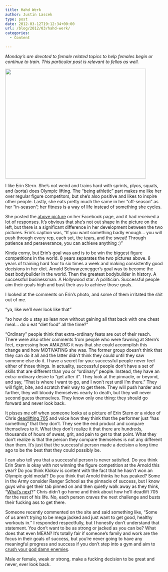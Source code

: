 ```yaml
---
title: Hahd Werk
author: Justin Lascek
type: post
date: 2012-03-12T19:12:34+00:00
url: /blog/2012/03/hahd-werk/
categories:
  - Content

---
```

_Monday’s are devoted to female related topics to help females begin or continue to train. This particular post is relevant to fellas as well._ 
  

  
[<img data-attachment-id="6547" data-permalink="/blog/2012/03/hahd-werk/stern/" data-orig-file="/2012/03/stern.jpg" data-orig-size="450,351" data-comments-opened="1" data-image-meta="{&quot;aperture&quot;:&quot;0&quot;,&quot;credit&quot;:&quot;&quot;,&quot;camera&quot;:&quot;&quot;,&quot;caption&quot;:&quot;&quot;,&quot;created_timestamp&quot;:&quot;0&quot;,&quot;copyright&quot;:&quot;&quot;,&quot;focal_length&quot;:&quot;0&quot;,&quot;iso&quot;:&quot;0&quot;,&quot;shutter_speed&quot;:&quot;0&quot;,&quot;title&quot;:&quot;&quot;}" data-image-title="stern" data-image-description="" data-medium-file="/2012/03/stern.jpg" data-large-file="/2012/03/stern.jpg" src="/2012/03/stern.jpg" alt="" title="stern" width="450" height="351" class="aligncenter size-full wp-image-6547" />][1]
  

  
I like Erin Stern. She&#8217;s not weird and trains hard with sprints, plyos, squats, and (sorta) does Olympic lifting. The &#8220;being athletic&#8221; part makes me like her over regular figure competitors, but she&#8217;s also positive and likes to inspire other people. Lastly, she eats pretty much the same in her &#8220;off-season&#8221; as her &#8220;in-season&#8221;; her fitness is a way of life instead of something she cycles.
  

  
She posted the <a href="https://www.facebook.com/photo.php?fbid=3042219969204&#038;set=p.3042219969204&#038;type=1" target="_blank">above picture</a> on her Facebook page, and it had received a lot of responses. It&#8217;s obvious that she&#8217;s not out shape in the picture on the left, but there is a significant difference in her development between the two pictures. Erin&#8217;s caption was, &#8220;If you want something badly enough&#8230; you will push through every rep, each set, the tears, and the sweat! Through patience and perseverance, you can achieve anything :)&#8221;
  

  
Kinda corny, but Erin&#8217;s goal was and is to be win the biggest figure competitions in the world. 8 years separates the two pictures above. 8 years of training hard four to six times a week and making consistently good decisions in her diet. Arnold Schwarzenegger&#8217;s goal was to become the best bodybuilder in the world. Then the greatest bodybuilder in history. A successful businessman. A Hollywood star. A politician. Successful people aim their goals high and bust their ass to achieve those goals.
  

  
I looked at the comments on Erin&#8217;s photo, and some of them irritated the shit out of me.
  
&#8220;ya, like we&#8217;ll ever look like that&#8221;
  
&#8220;so how do u stay so lean now without gaining all that back with one cheat meal&#8230; do u eat &#8220;diet food&#8221; all the time?&#8221;
  

  
&#8220;Ordinary&#8221; people think that extra-ordinary feats are out of their reach. There were also other comments from people who were fawning at Stern&#8217;s feet, expressing how AMAZING it was that she could accomplish this change and how MOTIVATING she was. The former group doesn&#8217;t think that they can do it all and the latter didn&#8217;t think they could until they saw someone else do it. I have a secret for you: successful people never feel either of those things. In actuality, successful people don&#8217;t have a set of skills that are different than you or &#8220;ordinary&#8221; people. Instead, they have an extra-ordinary desire to &#8220;get after it&#8221;. They look at the pinnacle, or beyond, and say, &#8220;That is where I want to go, and I won&#8217;t rest until I&#8217;m there.&#8221; They will fight, bite, and scratch their way to get there. They will push harder and farther, they will bloody themselves nearly to death, but they will never second guess themselves. They know only one thing: they should go forward and never look back.
  

  
It pisses me off when someone looks at a picture of Erin Stern or a video of Chris <a href="http://youtu.be/jXlgEPzEU8g" target="_blank">deadlifting 705</a> and voice how they think that the performer just &#8220;has something&#8221; that they don&#8217;t. They see the end product and compare themselves to it. What they don&#8217;t realize it that there are hundreds, thousands of hours of sweat, grit, and pain to get to that point. What they don&#8217;t realize is that the person they compare themselves is not any different than them. It&#8217;s just that the successful person made a decision a long time ago to be the best that they could possibly be.
  

  
I can also tell you that a successful person is never satisfied. Do you think Erin Stern is okay with not winning the figure competition at the Arnold this year? Do you think Klokov is content with the fact that he hasn&#8217;t won an Olympic gold medal? Do you think that Arnold thinks he has peaked? Some in the Army consider Ranger School as the pinnacle of success, but I know guys who get their tab pinned on and then quietly walk away as they think, &#8220;<a href="/blog/2011/04/better/" target="_blank">What&#8217;s next</a>?&#8221; Chris didn&#8217;t go home and think about how he&#8217;ll deadlift 705 for the rest of his life. No, each person craves the next challenge and busts their fucking ass to get there.
  

  
Someone recently commented on the site and said something like, &#8220;Some of us aren&#8217;t trying to be mega jacked and just want to get good, healthy workouts in.&#8221; I responded respectfully, but I honestly don&#8217;t understand that statement. You don&#8217;t want to be as strong or jacked as you can be? What does that even MEAN? It&#8217;s totally fair if someone&#8217;s family and work are the focus in their goals of success, but you&#8217;re never going to have any meaningful progress and success if you don&#8217;t step into a gym and aim to <a href="/blog/2012/03/crush-your-enemies/" target="_blank">crush your god damn enemies</a>.
  

  
Male or female, weak or strong, make a fucking decision to be great and never, ever look back.

 [1]: /2012/03/stern.jpg
